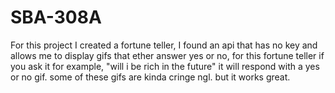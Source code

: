 # SBA-308A

For this project I created a fortune teller, I found an api that has no key and allows me to display gifs that ether answer yes or no,
for this fortune teller if you ask it for example, "will i be rich in the future" it will respond with a yes or no gif. 
some of these gifs are kinda cringe ngl. but it works great.
